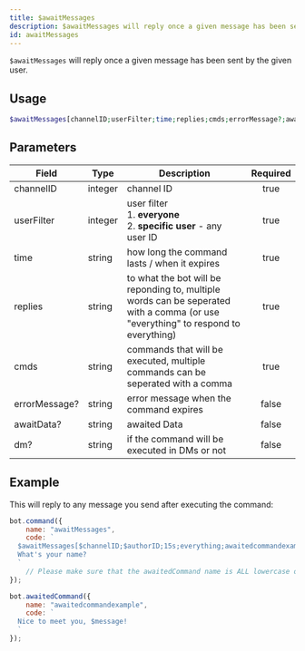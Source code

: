 ```yaml
---
title: $awaitMessages
description: $awaitMessages will reply once a given message has been sent by the given user.
id: awaitMessages
---
```


`$awaitMessages` will reply once a given message has been sent by the given user.

## Usage

```php
$awaitMessages[channelID;userFilter;time;replies;cmds;errorMessage?;awaitData?;dm?]
```

## Parameters

| Field         | Type    | Description                                                                                                                        | Required |
|---------------|---------|------------------------------------------------------------------------------------------------------------------------------------|:--------:|
| channelID     | integer | channel ID                                                                                                                         |   true   |
| userFilter    | integer | user filter <br /> 1. **everyone** <br /> 2. **specific user** - any user ID                                                       |   true   |
| time          | string  | how long the command lasts / when it expires                                                                                       |   true   |
| replies       | string  | to what the bot will be reponding to, multiple words can be seperated with a comma  (or use "everything" to respond to everything) |   true   |
| cmds          | string  | commands that will be executed, multiple commands can be seperated with a comma                                                    |   true   |
| errorMessage? | string  | error message when the command expires                                                                                             |  false   |
| awaitData?    | string  | awaited Data                                                                                                                       |  false   |
| dm?           | string  | if the command will be executed in DMs or not                                                                                      |  false   |

## Example

This will reply to any message you send after executing the command:

```js
bot.command({
    name: "awaitMessages",
    code: `
  $awaitMessages[$channelID;$authorID;15s;everything;awaitedcommandexample;Oh? You don't want to talk to me..?] 
  What's your name?
  `
    // Please make sure that the awaitedCommand name is ALL lowercase of it won't work.
});

bot.awaitedCommand({
    name: "awaitedcommandexample",
    code: `
  Nice to meet you, $message!
  `
});
```

